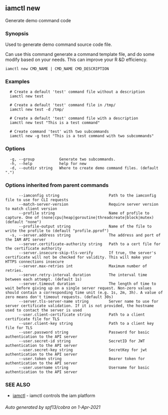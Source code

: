 ## iamctl new

Generate demo command code

### Synopsis

Used to generate demo command source code file.

 Can use this command generate a command template file, and do some modify based on your needs. This can improve your R &D efficiency.

```
iamctl new CMD_NAME | CMD_NAME CMD_DESCRIPTION
```

### Examples

```
  # Create a default 'test' command file without a description
  iamctl new test
  
  # Create a default 'test' command file in /tmp/
  iamctl new test -d /tmp/
  
  # Create a default 'test' command file with a description
  iamctl new test "This is a test command"
  
  # Create command 'test' with two subcommands
  iamctl new -g test "This is a test command with two subcommands"
```

### Options

```
  -g, --group           Generate two subcommands.
  -h, --help            help for new
  -d, --outdir string   Where to create demo command files. (default ".")
```

### Options inherited from parent commands

```
      --iamconfig string                      Path to the iamconfig file to use for CLI requests
      --match-server-version                  Require server version to match client version
      --profile string                        Name of profile to capture. One of (none|cpu|heap|goroutine|threadcreate|block|mutex) (default "none")
      --profile-output string                 Name of the file to write the profile to (default "profile.pprof")
  -s, --server.address string                 The address and port of the IAM API server
      --server.certificate-authority string   Path to a cert file for the certificate authority
      --server.insecure-skip-tls-verify       If true, the server's certificate will not be checked for validity. This will make your HTTPS connections insecure
      --server.max-retries int                Maximum number of retries.
      --server.retry-interval duration        The interval time between each attempt. (default 1s)
      --server.timeout duration               The length of time to wait before giving up on a single server request. Non-zero values should contain a corresponding time unit (e.g. 1s, 2m, 3h). A value of zero means don't timeout requests. (default 30s)
      --server.tls-server-name string         Server name to use for server certificate validation. If it is not provided, the hostname used to contact the server is used
      --user.client-certificate string        Path to a client certificate file for TLS
      --user.client-key string                Path to a client key file for TLS
      --user.password string                  Password for basic authentication to the API server
      --user.secret-id string                 SecretID for JWT authentication to the API server
      --user.secret-key string                SecretKey for jwt authentication to the API server
      --user.token string                     Bearer token for authentication to the API server
      --user.username string                  Username for basic authentication to the API server
```

### SEE ALSO

* [iamctl](iamctl.md)	 - iamctl controls the iam platform

###### Auto generated by spf13/cobra on 1-Apr-2021
